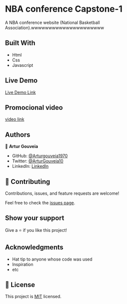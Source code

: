 # NBA conference Capstone-1

A NBA conference website (National Basketball Association).wwwwwwwwwwwwwwwwwwwww

## Built With

- Html
- Css
- Javascript

## Live Demo

[Live Demo Link](https://arturgouveia1970.github.io/Capstone-NBA/)

## Promocional video

[video link](https://www.loom.com/share/28b2aa3469d4460cb840d00276a558e4)

## Authors

👤 **Artur Gouveia**

- GitHub: [@Arturgouveia1970](https://github.com/Arturgouveia1970)
- Twitter: [@ArturGouveia10](https://twitter.com/twitterhandle)
- LinkedIn: [LinkedIn](www.linkedin.com/in/artur-gouveia-323868197)

## 🤝 Contributing

Contributions, issues, and feature requests are welcome!

Feel free to check the [issues page](../../issues/).

## Show your support

Give a ⭐️ if you like this project!

## Acknowledgments

- Hat tip to anyone whose code was used
- Inspiration
- etc

## 📝 License

This project is [MIT](./MIT.md) licensed.
